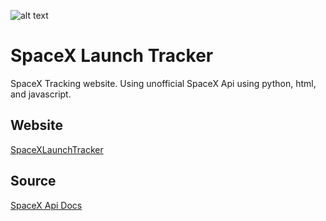 ![alt text](https://images.unsplash.com/photo-1541185933-ef5d8ed016c2?ixid=MXwxMjA3fDB8MHxzZWFyY2h8MjF8fHNwYWNleHxlbnwwfHwwfA%3D%3D&ixlib=rb-1.2.1&w=1000&q=80)
# SpaceX Launch Tracker
SpaceX Tracking website. Using unofficial SpaceX Api using python, html, and javascript. 

## Website 

[SpaceXLaunchTracker](https://spacex-cs-pj.herokuapp.com/launchdetails)

## Source

[SpaceX Api Docs](https://github.com/r-spacex/SpaceX-API)
